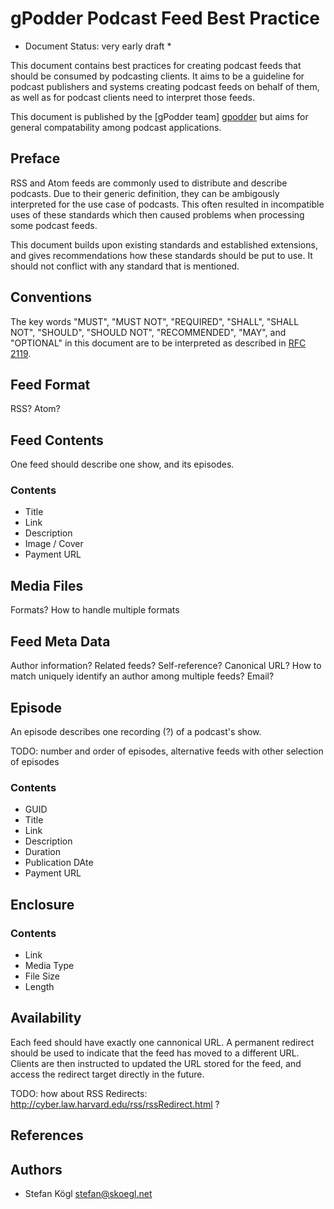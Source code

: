 gPodder Podcast Feed Best Practice
==================================

* Document Status: very early draft *

This document contains best practices for creating podcast feeds that should be
consumed by podcasting clients. It aims to be a guideline for podcast
publishers and systems creating podcast feeds on behalf of them, as well as for
podcast clients need to interpret those feeds.

This document is published by the [gPodder team] [gpodder] but aims for general
compatability among podcast applications.


Preface
-------

RSS and Atom feeds are commonly used to distribute and describe podcasts. Due
to their generic definition, they can be ambigously interpreted for the use
case of podcasts. This often resulted in incompatible uses of these standards
which then caused problems when processing some podcast feeds.

This document builds upon existing standards and established extensions, and
gives recommendations how these standards should be put to use. It should not
conflict with any standard that is mentioned.


Conventions
-----------

The key words "MUST", "MUST NOT", "REQUIRED", "SHALL", "SHALL NOT", "SHOULD",
"SHOULD NOT", "RECOMMENDED", "MAY", and "OPTIONAL" in this document are to be
interpreted as described in [RFC 2119][RFC2119].


Feed Format
-----------

RSS? Atom?


Feed Contents
-------------

One feed should describe one show, and its episodes.


### Contents

* Title
* Link
* Description
* Image / Cover
* Payment URL


Media Files
-----------

Formats? How to handle multiple formats


Feed Meta Data
--------------

Author information? Related feeds? Self-reference? Canonical URL?
How to match uniquely identify an author among multiple feeds? Email?


Episode
-------

An episode describes one recording (?) of a podcast's show.

TODO: number and order of episodes, alternative feeds with other selection of
episodes


### Contents

* GUID
* Title
* Link
* Description
* Duration
* Publication DAte
* Payment URL



Enclosure
---------

### Contents

* Link
* Media Type
* File Size
* Length



Availability
------------

Each feed should have exactly one cannonical URL. A permanent redirect should
be used to indicate that the feed has moved to a different URL. Clients are
then instructed to updated the URL stored for the feed, and access the redirect
target directly in the future.

TODO: how about RSS Redirects: http://cyber.law.harvard.edu/rss/rssRedirect.html ?




References
----------

[RFC2119]: http://www.ietf.org/rfc/rfc2119.txt "RFC 2119 Key words for use in RFCs to Indicate Requirement Levels"
[gpodder]: https://github.com/gpodder/ "gPodder projects"


Authors
-------

* Stefan Kögl <stefan@skoegl.net>
